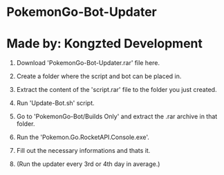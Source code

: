 # PokemonGo-Bot-Updater
# Made by: Kongzted Development


1. Download 'PokemonGo-Bot-Updater.rar' file here.

2. Create a folder where the script and bot can be placed in.

3. Extract the content of the 'script.rar' file to the folder you just created.

4. Run 'Update-Bot.sh' script.

5. Go to 'PokemonGo-Bot/Builds Only' and extract the .rar archive in that folder.

6. Run the 'Pokemon.Go.RocketAPI.Console.exe'.

7. Fill out the necessary informations and thats it.

8. (Run the updater every 3rd or 4th day in average.)

